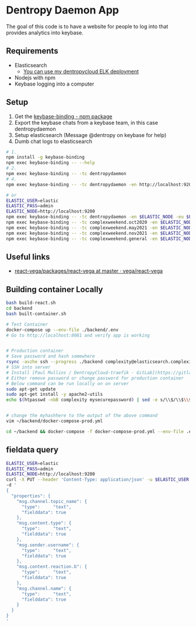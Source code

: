 # Dentropy Daemon App

The goal of this code is to have a website for people to log into that provides analytics into keybase.

## Requirements

* Elasticsearch
  * [You can use my dentropycloud ELK deployment](https://gitlab.com/dentropy/dentropycloud-traefik/-/tree/master/apps/ELK)
* Nodejs with npm
* Keybase logging into a computer

## Setup

1. Get the [keybase-binding - npm package](https://www.npmjs.com/package/keybase-binding)
2. Export the keybase chats from a keybase team, in this case dentropydaemon
3. Setup elasticsearch (Message @dentropy on keybase for help)
4. Dumb chat logs to elasticsearch

``` bash
# 1.
npm install -g keybase-binding 
npm exec keybase-binding -- --help
# 2.
npm exec keybase-binding -- -tc dentropydaemon
# 4.
npm exec keybase-binding -- -tc dentropydaemon -en http://localhost:9200 -eu elastic -ep mysecurepassword -ei keybase-binding 

# or
ELASTIC_USER=elastic
ELASTIC_PASS=admin
ELASTIC_NODE=http://localhost:9200
npm exec keybase-binding -- -tc dentropydaemon -en $ELASTIC_NODE -eu $ELASTIC_USER -ep $ELASTIC_PASS -ei keybase-dentropydaemon 
npm exec keybase-binding -- -tc complexweekend.oct2020 -en $ELASTIC_NODE -eu $ELASTIC_USER -ep $ELASTIC_PASS -ei keybase-complexweekend.oct2020 
npm exec keybase-binding -- -tc complexweekend.may2021 -en $ELASTIC_NODE -eu $ELASTIC_USER -ep $ELASTIC_PASS -ei keybase-complexweekend.may2021
npm exec keybase-binding -- -tc complexweekend.nov2021 -en $ELASTIC_NODE -eu $ELASTIC_USER -ep $ELASTIC_PASS -ei keybase-complexweekend.nov2021 
npm exec keybase-binding -- -tc complexweekend.general -en $ELASTIC_NODE -eu $ELASTIC_USER -ep $ELASTIC_PASS -ei keybase-complexweekend.general
```

## Useful links

* [react-vega/packages/react-vega at master · vega/react-vega](https://github.com/vega/react-vega/tree/master/packages/react-vega)

## Building container Locally

``` bash
bash build-react.sh
cd backend
bash built-container.sh

# Test Container
docker-compose up --env-file ./backend/.env
# Go to http://localhost:8081 and verify app is working


# Production container
# Save password and hash somewhere
rsync -avzhe ssh --progress ./backend complexity@elasticsearch.complexityweekend.xyz:~
# SSH into server
# Install [Paul Mullins / DentropyCloud-traefik · GitLab](https://gitlab.com/dentropy/dentropycloud-traefik) on server
# Either remove password or change password for production container
# Below command can be run locally on on server
sudo apt-get update
sudo apt-get install -y apache2-utils
echo $(htpasswd -nbB complexity mysecurepassword) | sed -e s/\\$/\\$\\$/g


# change the myhashhere to the output of the above command
vim ~/backend/docker-compose-prod.yml

cd ~/backend && docker-compose -f docker-compose-prod.yml --env-file .env up -d
```

## fieldata query

``` bash
ELASTIC_USER=elastic
ELASTIC_PASS=admin
ELASTIC_NODE=http://localhost:9200
curl -X PUT --header 'Content-Type: application/json' -u $ELASTIC_USER:$ELASTIC_PASS $ELASTIC_NODE/keybase-*/_mapping \
-d '
{
  "properties": {
    "msg.channel.topic_name": { 
      "type":     "text",
      "fielddata": true
    },
    "msg.content.type": { 
      "type":     "text",
      "fielddata": true
    },
    "msg.sender.username": { 
      "type":     "text",
      "fielddata": true
    },
    "msg.content.reaction.b": { 
      "type":     "text",
      "fielddata": true
    },
    "msg.channel.name": { 
      "type":     "text",
      "fielddata": true
    }
  }
}
'
```